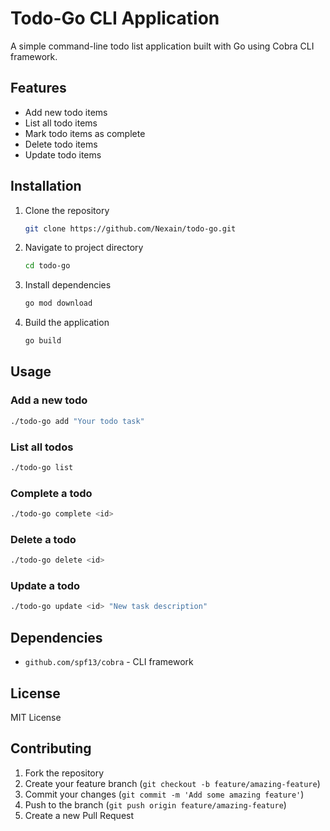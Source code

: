 # Todo-Go CLI Application

A simple command-line todo list application built with Go using Cobra CLI framework.

## Features

- Add new todo items
- List all todo items
- Mark todo items as complete 
- Delete todo items
- Update todo items

## Installation

1. Clone the repository
    ```bash
    git clone https://github.com/Nexain/todo-go.git
    ```

2. Navigate to project directory
    ```bash
    cd todo-go
    ```

3. Install dependencies
    ```bash
    go mod download
    ```

4. Build the application
    ```bash
    go build
    ```

## Usage

### Add a new todo
```bash
./todo-go add "Your todo task"
```

### List all todos
```bash
./todo-go list
```

### Complete a todo
```bash
./todo-go complete <id>
```

### Delete a todo
```bash
./todo-go delete <id>
```

### Update a todo
```bash
./todo-go update <id> "New task description"
```

## Dependencies
- `github.com/spf13/cobra` - CLI framework

## License

MIT License

## Contributing

1. Fork the repository
2. Create your feature branch (`git checkout -b feature/amazing-feature`)
3. Commit your changes (`git commit -m 'Add some amazing feature'`)
4. Push to the branch (`git push origin feature/amazing-feature`)
5. Create a new Pull Request